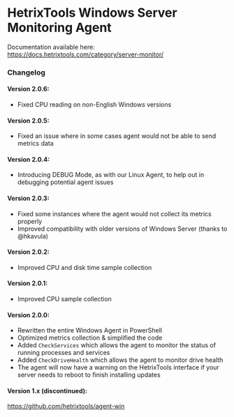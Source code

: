 # HetrixTools Windows Server Monitoring Agent

Documentation available here: https://docs.hetrixtools.com/category/server-monitor/

### Changelog

#### Version 2.0.6: 

- Fixed CPU reading on non-English Windows versions

#### Version 2.0.5: 

- Fixed an issue where in some cases agent would not be able to send metrics data

#### Version 2.0.4: 

- Introducing DEBUG Mode, as with our Linux Agent, to help out in debugging potential agent issues

#### Version 2.0.3: 

- Fixed some instances where the agent would not collect its metrics properly
- Improved compatibility with older versions of Windows Server (thanks to @hkavula)

#### Version 2.0.2: 

- Improved CPU and disk time sample collection

#### Version 2.0.1: 

- Improved CPU sample collection

#### Version 2.0.0: 

- Rewritten the entire Windows Agent in PowerShell
- Optimized metrics collection & simplified the code
- Added `CheckServices` which allows the agent to monitor the status of running processes and services
- Added `CheckDriveHealth` which allows the agent to monitor drive health
- The agent will now have a warning on the HetrixTools interface if your server needs to reboot to finish installing updates



#### Version 1.x (discontinued): 
https://github.com/hetrixtools/agent-win